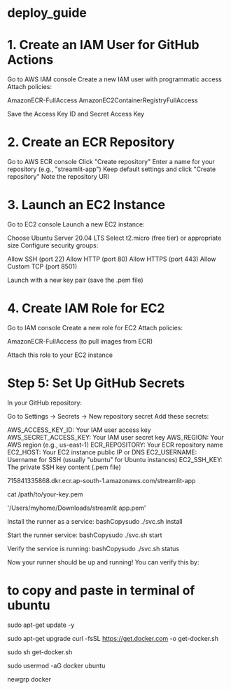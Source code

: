 # deploy_guide

# 1. Create an IAM User for GitHub Actions

Go to AWS IAM console
Create a new IAM user with programmatic access
Attach policies:

AmazonECR-FullAccess
AmazonEC2ContainerRegistryFullAccess


Save the Access Key ID and Secret Access Key

# 2. Create an ECR Repository

Go to AWS ECR console
Click "Create repository"
Enter a name for your repository (e.g., "streamlit-app")
Keep default settings and click "Create repository"
Note the repository URI

# 3. Launch an EC2 Instance

Go to EC2 console
Launch a new EC2 instance:

Choose Ubuntu Server 20.04 LTS
Select t2.micro (free tier) or appropriate size
Configure security groups:

Allow SSH (port 22)
Allow HTTP (port 80)
Allow HTTPS (port 443)
Allow Custom TCP (port 8501)


Launch with a new key pair (save the .pem file)



# 4. Create IAM Role for EC2

Go to IAM console
Create a new role for EC2
Attach policies:

AmazonECR-FullAccess (to pull images from ECR)


Attach this role to your EC2 instance

# Step 5: Set Up GitHub Secrets
In your GitHub repository:

Go to Settings → Secrets → New repository secret
Add these secrets:

AWS_ACCESS_KEY_ID: Your IAM user access key
AWS_SECRET_ACCESS_KEY: Your IAM user secret key
AWS_REGION: Your AWS region (e.g., us-east-1)
ECR_REPOSITORY: Your ECR repository name
EC2_HOST: Your EC2 instance public IP or DNS
EC2_USERNAME: Username for SSH (usually "ubuntu" for Ubuntu instances)
EC2_SSH_KEY: The private SSH key content (.pem file)


715841335868.dkr.ecr.ap-south-1.amazonaws.com/streamlit-app

cat /path/to/your-key.pem

'/Users/myhome/Downloads/streamlit app.pem'

Install the runner as a service:
bashCopysudo ./svc.sh install

Start the runner service:
bashCopysudo ./svc.sh start

Verify the service is running:
bashCopysudo ./svc.sh status


Now your runner should be up and running! You can verify this by:



# to copy and paste in terminal of ubuntu

sudo apt-get update -y

sudo apt-get upgrade
curl -fsSL https://get.docker.com -o get-docker.sh

sudo sh get-docker.sh

sudo usermod -aG docker ubuntu

newgrp docker